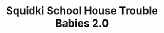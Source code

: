 ---
slug: squidki-school-house-trouble-babies-20
title: Squidki School House Trouble Babies 2.0
description: "Squidki School House Trouble Babies 2.0 is an exciting online game. Play for free directly in your browser!"
icon: /images/new_mods/Sprunki School House Trouble Babies 2.0.png
url: https://wowtbc.net/sprunkin/sprunki-babies2/index.html
previewImage: /images/new_mods/Sprunki School House Trouble Babies 2.0.png
type: new mods

# SEO配置
seo:
  title: "Squidki School House Trouble Babies 2.0 - Play Free Online Game | Fun Browser Games"
  description: "Squidki School House Trouble Babies 2.0 - Play this fun online game for free in your browser. No download required!"
  ogImage: "/images/new_mods/Sprunki School House Trouble Babies 2.0.png"
  keywords: "squidki-school-house-trouble-babies-20, online game, browser game, free game, new mods game, play online"

videoUrls:
  - https://www.youtube.com/embed/example1
  - https://www.youtube.com/embed/example2

whyPlay:
  title: "Why Play Squidki School House Trouble Babies 2.0?"
  items:
    - "Immersive Gameplay: Squidki School House Trouble Babies 2.0 offers an engaging and immersive gaming experience that will keep you entertained for hours"
    - "Challenging Levels: Test your skills with increasingly difficult challenges and obstacles"
    - "Beautiful Graphics: Enjoy stunning visuals and smooth animations that bring the game world to life"
    - "Regular Updates: New content and features are added regularly to keep the game fresh and exciting"
    - "Free to Play: Experience all the fun without spending a penny"
    - "Community Features: Connect with other players, share strategies, and compete for high scores"
    - "Cross-Platform: Play on any device with a web browser, no downloads required"

features:
  title: "Key Features of Squidki School House Trouble Babies 2.0"
  image: "/images/new_mods/Sprunki School House Trouble Babies 2.0.png"
  items:
    - "Intuitive Controls: Easy to learn controls make Squidki School House Trouble Babies 2.0 accessible for players of all skill levels"
    - "Multiple Game Modes: Enjoy various gameplay options that provide different challenges and experiences"
    - "Character Customization: Personalize your gaming experience with unique characters and items"
    - "Achievement System: Complete special tasks to earn rewards and recognition"
    - "Leaderboards: Compete with players worldwide and see who can achieve the highest scores"

characteristics:
  title: "Game Characteristics"
  image: "/images/new_mods/Sprunki School House Trouble Babies 2.0.png"
  items:
    - "Genre: New mods game with elements of strategy and skill"
    - "Difficulty: Suitable for both casual gamers and those seeking a challenge"
    - "Play Time: Quick sessions or extended gameplay, depending on your preference"
    - "Art Style: Vibrant and engaging visuals that enhance the gaming experience"
    - "Sound Design: Immersive audio that complements the gameplay perfectly"

info: "Squidki School House Trouble Babies 2.0 is an exciting online game that offers players a unique and engaging gaming experience. With its intuitive controls, stunning visuals, and challenging gameplay, Squidki School House Trouble Babies 2.0 provides hours of entertainment for players of all ages and skill levels. Whether you're looking for a quick gaming session during a break or an extended play session, Squidki School House Trouble Babies 2.0 delivers an immersive experience that will keep you coming back for more. The game features multiple levels of increasing difficulty, ensuring that players are constantly challenged as they progress. With regular updates adding new content and features, Squidki School House Trouble Babies 2.0 remains fresh and exciting, providing endless entertainment options for its growing community of players."

howToPlayIntro: "Welcome to Squidki School House Trouble Babies 2.0! This guide will walk you through the basics and help you master the game. Whether you're a beginner or looking to improve your skills, these tips and instructions will enhance your gaming experience."

howToPlaySteps:
  - title: "Getting Started"
    description: "Begin your Squidki School House Trouble Babies 2.0 adventure by familiarizing yourself with the controls. Use your keyboard or mouse to navigate through the game interface. The tutorial will guide you through the basic mechanics and help you understand the objectives."
  - title: "Understanding the Objectives"
    description: "In Squidki School House Trouble Babies 2.0, your main goal is to progress through levels by completing specific objectives. Each level presents unique challenges that require different strategies and approaches."
  - title: "Mastering the Controls"
    description: "Practice using the controls to improve your precision and reaction time. Squidki School House Trouble Babies 2.0 requires quick reflexes and strategic thinking to overcome obstacles and defeat opponents."
  - title: "Utilizing Power-ups"
    description: "Collect power-ups throughout the game to enhance your abilities and overcome difficult challenges. Each power-up offers unique advantages that can be crucial for success."
  - title: "Developing Strategies"
    description: "As you progress in Squidki School House Trouble Babies 2.0, develop effective strategies for different scenarios. Analyze patterns, anticipate challenges, and adapt your approach to maximize your performance."

faq:
  title: "Frequently Asked Questions about Squidki School House Trouble Babies 2.0"
  items:
    - question: "Is Squidki School House Trouble Babies 2.0 free to play?"
      answer: "Yes, Squidki School House Trouble Babies 2.0 is completely free to play directly in your web browser. No downloads or purchases are required to enjoy the full game experience."
    - question: "Can I play Squidki School House Trouble Babies 2.0 on mobile devices?"
      answer: "Yes, Squidki School House Trouble Babies 2.0 is optimized for both desktop and mobile play. You can enjoy the game on any device with a web browser and internet connection."
    - question: "Are there any in-game purchases?"
      answer: "While Squidki School House Trouble Babies 2.0 is free to play, there may be optional in-game purchases available for cosmetic items or additional features that don't affect core gameplay."
    - question: "How often is Squidki School House Trouble Babies 2.0 updated?"
      answer: "The developers regularly update Squidki School House Trouble Babies 2.0 with new content, features, and improvements based on player feedback and game performance."
    - question: "Can I play Squidki School House Trouble Babies 2.0 offline?"
      answer: "Currently, Squidki School House Trouble Babies 2.0 requires an internet connection to play as it's a browser-based online game."
    - question: "Is Squidki School House Trouble Babies 2.0 suitable for children?"
      answer: "Yes, Squidki School House Trouble Babies 2.0 is designed to be family-friendly and suitable for players of all ages."
    - question: "How do I report bugs or issues?"
      answer: "If you encounter any problems while playing Squidki School House Trouble Babies 2.0, you can report them through the game's support page or contact the developers directly through their website."
    - question: "Still Have Questions?"
      answer: "If you have additional questions about Squidki School House Trouble Babies 2.0 that aren't covered in this FAQ, please visit our support center or contact our customer service team for assistance."
---